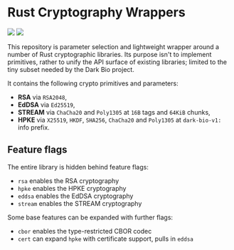 # Rust Cryptography Wrappers

[![](https://img.shields.io/crates/v/darkbio-crypto.svg)](https://crates.io/crates/darkbio-crypto)
[![](https://docs.rs/darkbio-crypto/badge.svg)](https://docs.rs/darkbio-crypto)

This repository is parameter selection and lightweight wrapper around a number of Rust cryptographic libraries. Its purpose isn't to implement primitives, rather to unify the API surface of existing libraries; limited to the tiny subset needed by the Dark Bio project.

It contains the following crypto primitives and parameters:

- **RSA** via `RSA2048`,
- **EdDSA** via `Ed25519`,
- **STREAM** via `ChaCha20` and `Poly1305` at `16B` tags and `64KiB` chunks,
- **HPKE** via `X25519`, `HKDF`, `SHA256`, `ChaCha20` and `Poly1305` at `dark-bio-v1:` info prefix.

## Feature flags

The entire library is hidden behind feature flags:

- `rsa` enables the RSA cryptography
- `hpke` enables the HPKE cryptography
- `eddsa` enables the EdDSA cryptography
- `stream` enables the STREAM cryptography

Some base features can be expanded with further flags:

- `cbor` enables the type-restricted CBOR codec
- `cert` can expand `hpke` with certificate support, pulls in `eddsa`
